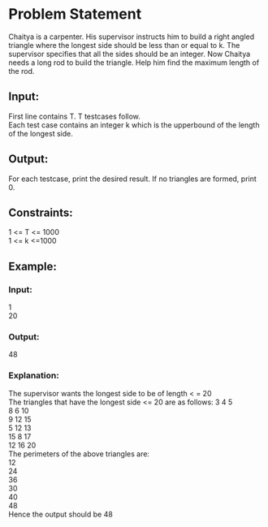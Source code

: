 # Problem Statement
Chaitya is a carpenter. His supervisor instructs him to build a right angled triangle where the longest side should be less than or equal to k. The supervisor specifies that all the sides should be an integer. Now Chaitya needs a long rod to build the triangle. Help him find the maximum length of the rod.

## Input:
First line contains T. T testcases follow.  
Each test case contains an integer k which is the upperbound of the length of the longest side.
## Output:
For each testcase, print the desired result. If no triangles are formed, print 0.

## Constraints:
1 <= T <= 1000  
1 <= k <=1000

## Example:
### Input:
1  
20

### Output:
48  
### Explanation:
The supervisor wants the longest side to be of length < = 20   
The triangles that have the longest side <= 20 are as follows:
3 4 5  
8 6 10  
9 12 15  
5 12 13  
15 8 17  
12 16 20  
The perimeters of the above triangles are:  
12  
24  
36  
30  
40  
48  
Hence the output should be 48  
